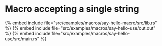 # Macro accepting a single string

{% embed include file="src/examples/macros/say-hello-macro/src/lib.rs" %}
{% embed include file="src/examples/macros/say-hello-use/out.out" %}
{% embed include file="src/examples/macros/say-hello-use/src/main.rs" %}



